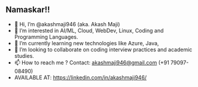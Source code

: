 ## Namaskar!!
- 👋 Hi, I’m @akashmaji946 (aka. Akash Maji)
- 👀 I’m interested in AI/ML, Cloud, WebDev, Linux, Coding and Programming Languages.
- 🌱 I’m currently learning new technologies like Azure, Java, 
- 💞️ I’m looking to collaborate on coding interview practices and academic studies.
- 📫 How to reach me ? Contact: akashmaji946@gmail.com (+91 79097-08490)
- AVAILABLE AT: https://linkedin.com/in/akashmaji946/

<!---
akashmaji946/akashmaji946 is a ✨ special ✨ repository because its `README.md` (this file) appears on your GitHub profile.
You can click the Preview link to take a look at your changes.
--->
